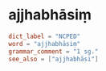 # ajjhabhāsiṃ

``` toml
dict_label = "NCPED"
word = "ajjhabhāsiṃ"
grammar_comment = "1 sg."
see_also = ["ajjhabhāsi"]
```

